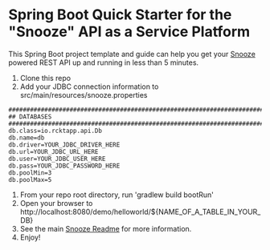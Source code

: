 # Spring Boot Quick Starter for the "Snooze" API as a Service Platform

This Spring Boot project template and guide can help you get your [Snooze](https://github.com/RocketPartners/rckt_snooze) powered REST API up and running in less than 5 minutes.


1. Clone this repo
1. Add your JDBC connection information to src/main/resources/snooze.properties
```properties
########################################################################
## DATABASES 
########################################################################
db.class=io.rcktapp.api.Db
db.name=db
db.driver=YOUR_JDBC_DRIVER_HERE
db.url=YOUR_JDBC_URL_HERE
db.user=YOUR_JDBC_USER_HERE
db.pass=YOUR_JDBC_PASSWORD_HERE
db.poolMin=3
db.poolMax=5
```  
1. From your repo root directory, run 'gradlew build bootRun'
1. Open your browser to http://localhost:8080/demo/helloworld/${NAME_OF_A_TABLE_IN_YOUR_DB}
1. See the main [Snooze Readme](https://github.com/RocketPartners/rckt_snooze/configuring-your-api) for more information.
1. Enjoy!
